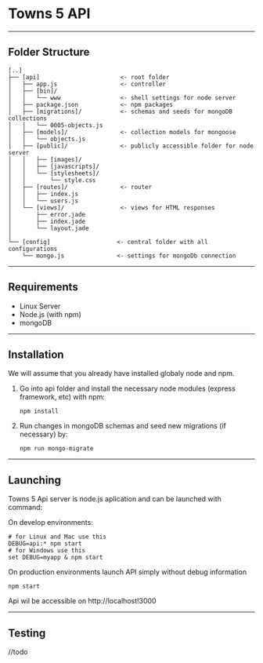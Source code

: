 # Towns 5 API

* * *

## Folder Structure

    [..]
    ├──	[api]                       <- root folder
    │   ├── app.js                  <- controller
    │   ├── [bin]/
    │   │   └── www                 <- shell settings for node server
    │   ├── package.json            <- npm packages
    │   ├── [migrations]/           <- schemas and seeds for mongoDB collections    
    │   │   └── 0005-objects.js     
    │   ├── [models]/               <- collection models for mongoose
    │   │   └── objects.js          
    │   ├── [public]/               <- publicly accessible folder for node server 
    │   │   ├── [images]/
    │   │   ├── [javascripts]/
    │   │   └── [stylesheets]/
    │   │       └── style.css
    │   ├── [routes]/               <- router
    │   │   ├── index.js           
    │   │   └── users.js
    │   └── [views]/                <- views for HTML responses
    │       ├── error.jade
    │       ├── index.jade
    │       └── layout.jade
    │
    └──	[config]                   <- central folder with all configurations
        └── mongo.js               <- settings for mongoDb connection
	
* * *

## Requirements

- Linux Server
- Node.js (with npm)
- mongoDB

* * *

## Installation

We will assume that you already have installed globaly node and npm.

1. Go into api folder and install the necessary node modules (express framework, etc) with npm:

	`npm install`
			
2. Run changes in mongoDB schemas and seed new migrations (if necessary) by: 

    `npm run mongo-migrate`
    
* * *

## Launching

Towns 5 Api server is node.js aplication and can be launched with command:

On develop environments:

	# for Linux and Mac use this
	DEBUG=api:* npm start
	# for Windows use this
	set DEBUG=myapp & npm start

On production environments launch API simply without debug information

    npm start

Api wil be accessible on http://localhost!3000

* * *
	
## Testing

//todo